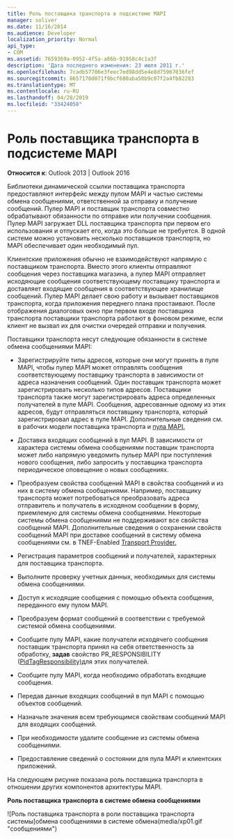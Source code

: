 ```yaml
---
title: Роль поставщика транспорта в подсистеме MAPI
manager: soliver
ms.date: 11/16/2014
ms.audience: Developer
localization_priority: Normal
api_type:
- COM
ms.assetid: 7659369a-0952-4f5a-a86b-91958c4c1a3f
description: 'Дата последнего изменения: 23 июля 2011 г.'
ms.openlocfilehash: 7cadb57706e3feec7ed98dd5e4e8d75967036fef
ms.sourcegitcommit: 8657170d071f9bcf680aba50b9c07f2a4fb82283
ms.translationtype: MT
ms.contentlocale: ru-RU
ms.lasthandoff: 04/28/2019
ms.locfileid: "33424058"
---
```

# <a name="transport-provider-role-in-the-mapi-subsystem"></a>Роль поставщика транспорта в подсистеме MAPI
  
**Относится к**: Outlook 2013 | Outlook 2016 
  
Библиотеки динамической ссылки поставщика транспорта предоставляют интерфейс между пулом MAPI и частью системы обмена сообщениями, ответственной за отправку и получение сообщений. Пулер MAPI и поставщик транспорта совместно обрабатывают обязанности по отправке или получении сообщения. Пулер MAPI загружает DLL поставщика транспорта при первом его использования и отпускает его, когда это больше не требуется. В одной системе можно установить несколько поставщиков транспорта, но MAPI обеспечивает один необходимый пул.
  
Клиентские приложения обычно не взаимодействуют напрямую с поставщиком транспорта. Вместо этого клиенты отправляют сообщения через поставщика магазина, а пулер MAPI отправляет исходяющие сообщения соответствующему поставщику транспорта и доставляет входящие сообщения в соответствующее хранилище сообщений. Пулер MAPI делает свою работу и вызывает поставщиков транспорта, когда приложения переднего плана простаивают. После отображения диалоговых окно при первом входе поставщика транспорта поставщики транспорта работают в фоновом режиме, если клиент не вызвал их для очистки очередей отправки и получения. 
  
Поставщики транспорта несут следующие обязанности в системе обмена сообщениями MAPI:
  
- Зарегистрируйте типы адресов, которые они могут принять в пуле MAPI, чтобы пулер MAPI может отправлять сообщения соответствующему поставщику транспорта в зависимости от адреса назначения сообщений. Один поставщик транспорта может зарегистрировать несколько типов адресов. Поставщики транспорта также могут зарегистрировать адреса определенных получателей в пуле MAPI. Сообщения, адресованные одному из этих адресов, будут отправляться поставщику транспорта, который зарегистрировал адрес в пуле MAPI. Дополнительные сведения см. в рабочих модели поставщика транспорта и [пула MAPI.](transport-provider-and-mapi-spooler-operational-model.md)
    
- Доставка входящих сообщений в пул MAPI. В зависимости от характера системы обмена сообщениями поставщик транспорта может либо напрямую уведомить пульер MAPI при поступления нового сообщения, либо запросить у поставщика транспорта периодическое оповещение о новых сообщениях.
    
- Преобразуем свойства сообщений MAPI в свойства сообщений и из них в систему обмена сообщениями. Например, поставщику транспорта может потребоваться преобразовать адреса отправитель и получатель в исходяном сообщении в форму, приемлемую для системы обмена сообщениями. Некоторые системы обмена сообщениями не поддерживают все свойства сообщений MAPI. Дополнительные сведения о сохранении свойств сообщений MAPI при доставке сообщений в систему обмена сообщениями см. в TNEF-Enabled [Transport Provider.](developing-a-tnef-enabled-transport-provider.md)
    
- Регистрация параметров сообщений и получателей, характерных для поставщика транспорта.
    
- Выполните проверку учетных данных, необходимых для системы обмена сообщениями.
    
- Доступ к исходящие сообщения с помощью объекта сообщения, переданного ему пулом MAPI.
    
- Преобразуем формат сообщений в соответствии с требуемой системой обмена сообщениями.
    
- Сообщите пулу MAPI, какие получатели исходячего сообщения поставщик транспорта принял на себя ответственность за обработку, **задав** свойство PR_RESPONSIBILITY ([PidTagResponsibility)](pidtagresponsibility-canonical-property.md)для этих получателей.
    
- Сообщите пулу MAPI, когда необходимо обработать входящие сообщения.
    
- Передав данные входящих сообщений в пул MAPI с помощью объектов сообщений.
    
- Назначьте значения всем требующимся свойствам сообщений MAPI для входящих сообщений.
    
- При необходимости удалите сообщение из системы обмена сообщениями.
    
- Предоставление сведений о состоянии для пула MAPI и клиентских приложений.
    
На следующем рисунке показана роль поставщика транспорта в отношении других компонентов архитектуры MAPI.
  
**Роль поставщика транспорта в системе обмена сообщениями**
  
![Роль поставщика транспорта в роли поставщика транспорта системы]обмена сообщениями в системе обмена(media/xp01.gif "сообщениями")
  

